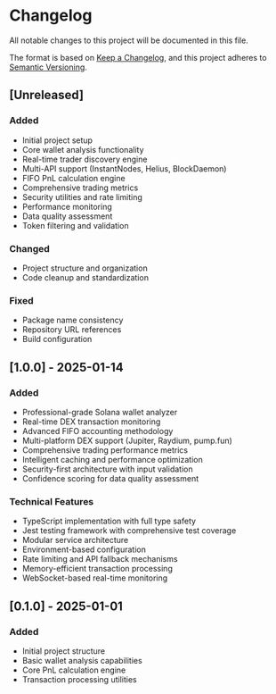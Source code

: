 # Changelog

All notable changes to this project will be documented in this file.

The format is based on [Keep a Changelog](https://keepachangelog.com/en/1.0.0/),
and this project adheres to [Semantic Versioning](https://semver.org/spec/v2.0.0.html).

## [Unreleased]

### Added
- Initial project setup
- Core wallet analysis functionality
- Real-time trader discovery engine
- Multi-API support (InstantNodes, Helius, BlockDaemon)
- FIFO PnL calculation engine
- Comprehensive trading metrics
- Security utilities and rate limiting
- Performance monitoring
- Data quality assessment
- Token filtering and validation

### Changed
- Project structure and organization
- Code cleanup and standardization

### Fixed
- Package name consistency
- Repository URL references
- Build configuration

## [1.0.0] - 2025-01-14

### Added
- Professional-grade Solana wallet analyzer
- Real-time DEX transaction monitoring
- Advanced FIFO accounting methodology
- Multi-platform DEX support (Jupiter, Raydium, pump.fun)
- Comprehensive trading performance metrics
- Intelligent caching and performance optimization
- Security-first architecture with input validation
- Confidence scoring for data quality assessment

### Technical Features
- TypeScript implementation with full type safety
- Jest testing framework with comprehensive test coverage
- Modular service architecture
- Environment-based configuration
- Rate limiting and API fallback mechanisms
- Memory-efficient transaction processing
- WebSocket-based real-time monitoring

## [0.1.0] - 2025-01-01

### Added
- Initial project structure
- Basic wallet analysis capabilities
- Core PnL calculation engine
- Transaction processing utilities
